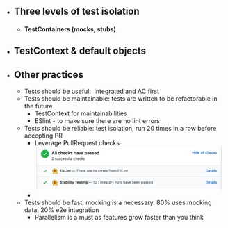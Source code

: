 - ## Three levels of test isolation
	- #### TestContainers (mocks, stubs)
- ## TestContext & default objects
- ## Other practices
	- Tests should be useful:  integrated and AC first
	- Tests should be maintainable: tests are written to be refactorable in the future
		- TestContext for maintainabilities
		- ESlint - to make sure there are no lint errors
	- Tests should be reliable: test isolation, run 20 times in a row before accepting PR
		- Leverage PullRequest checks
		  ![dry_run_PRchecks.png](../assets/dry_run_PRchecks_1672647081538_0.png)
		-
	- Tests should be fast: mocking is a necessary. 80% uses mocking data, 20% e2e integration
		- Parallelism is a must as features grow faster than you think